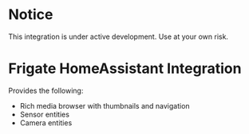# Notice

This integration is under active development. Use at your own risk.

# Frigate HomeAssistant Integration

Provides the following:
- Rich media browser with thumbnails and navigation
- Sensor entities
- Camera entities
